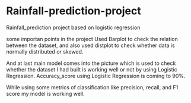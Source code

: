 # Rainfall-prediction-project
Rainfall_prediction project based on logistic regression

some importan points in the project
Used Barplot to check the relation between the dataset, and also used distplot to check whether data is normally distributed or skewed.

And at last main model comes into the picture which is used to check whether the dataset I had built is working well or not by using Logistic Regression. Accuracy_score using Logistic Regression is coming to 90%.

While using some metrics of classification like precision, recall, and F1 score my model is working well.
